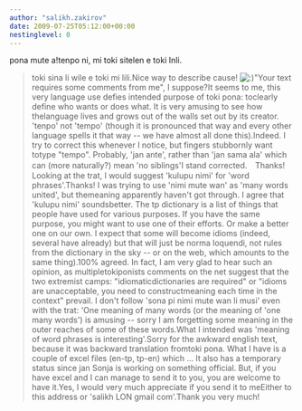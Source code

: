 ```yaml
---
author: "salikh.zakirov"
date: 2009-07-25T05:12:00+00:00
nestinglevel: 0
---
```

pona mute a!tenpo ni, mi toki sitelen e toki Inli.
> toki sina li wile e toki mi lili.Nice way to describe cause! ![:)](images/smilies/icon_e_smile.gif "Smile")"Your text requires some comments from me", I suppose?It seems to me, this very language use defies intended purpose of toki pona: toclearly define who wants or does what. It is very amusing to see how thelanguage lives and grows out of the walls set out by its creator.
> 'tenpo' not 'tempo' (though it is pronounced that way and every
> other language spells it that way --
 we have almost all done this).Indeed. I try to correct this whenever I notice, but fingers stubbornly want totype "tempo".
> Probably, 'jan ante', rather than 'jan sama ala' which can (more
> naturally?) mean 'no siblings'I stand corrected.　Thanks!
> Looking at the trat, I would suggest 'kulupu nimi' for 'word phrases'.Thanks! I was trying to use 'nimi mute wan' as 'many words united', but themeaning apparently haven't got through. I agree that 'kulupu nimi' soundsbetter.
> The tp dictionary is a list of things that people have used for
> various purposes. If you have the same purpose, you might want to
> use one of their efforts. Or make a better one on our own. I
> expect that some will become idioms (indeed, several have already)
> but that will just be norma loquendi, not rules from the dictionary
> in the sky --
 or on the web, which amounts to the same thing).100% agreed. In fact, I am very glad to hear such an opinion, as multipletokiponists comments on the net suggest that the two extremist camps: "idiomaticdictionaries are required" or "idioms are unacceptable, you need to constructmeaning each time in the context" prevail.
> I don't follow 'sona pi nimi mute wan li musi' even with the trat:
> 'One meaning of many words (or the meaning of 'one many words') is
> amusing --
 sorry I am forgetting some meaning in the outer reaches
> of some of these words.What I intended was 'meaning of word phrases is interesting'.Sorry for the awkward english text, because it was backward translation fromtoki pona.
> What I have is a couple of excel files (en-tp, tp-en) which ...
> It also has a temporary status since jan Sonja is working on
> something official. But, if you have excel and I can manage to
> send it to you, you are welcome to have it.Yes, I would very much appreciate if you send it to meEither to this address or 'salikh LON gmail com'.Thank you very much!